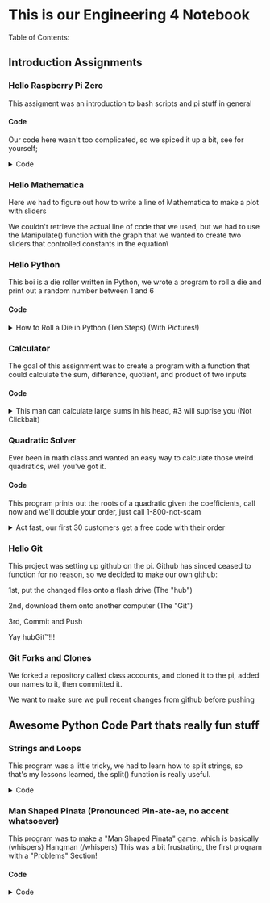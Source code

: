 # This is our Engineering 4 Notebook
Table of Contents:

## Introduction Assignments
### Hello Raspberry Pi Zero
This assigment was an introduction to bash scripts and pi stuff in general
#### Code
Our code here wasn't too complicated, so we spiced it up a bit, see for yourself;
<details>
  <summary>Code</summary>
```
#!/bin/bash
str="Hello World!" #declares the string
for i in {1..10} #run the loop 10 times
do
str="$str $str" #concatenates the string with itself, doubles length
echo $str #prints the final (massive) string to the terminal
done
```

</details>

### Hello Mathematica
Here we had to figure out how to write a line of Mathematica to make a plot with sliders

We couldn't retrieve the actual line of code that we used, but we had to use the Manipulate() function with the graph that we wanted to create two sliders that controlled constants in the equation\

### Hello Python
This boi is a die roller written in Python, we wrote a program to roll a die and print out a random number between 1 and 6

#### Code

<details>
  <summary>How to Roll a Die in Python (Ten Steps) (With Pictures!)</summary>
  
```python
  
#Automatic Dice Roller
#Written by David and Miles

import random

print("Automatic Dice Roller")
print("Enter to Roll, x to exit")
while(True): #loop that runs forever
    x = input("Roll the Dice")
    if(x == ""):
        print(random.randint(1,6)) #generates random int 1-6
    elif(x == "x"): #conditional to kill program
        print("Done already?")
        raise SystemExit
```

</details>

### Calculator
The goal of this assignment was to create a program with a function that could calculate the sum, difference, quotient, and product of two inputs

#### Code

<details>
  <summary> This man can calculate large sums in his head, #3 will suprise you (Not Clickbait)</summary>
  
  ```python
  #Calculator
#Written By David and Miles

print("x to exit")

def doMath(first, second, operation): #function to do math
    num = 0 #variable to be output
    if(operation == 1): #addition
        num = first+second 
    if(operation == 2): #subtraction
        num = first-second
    if(operation == 3): #multiplication
        num = first*second
    if(operation == 4): #division, rounded to two decimals
        num = round(first/second, 2)
    if(operation == 5): #modulus
        num = int(first)%int(second)
    return num
while(True):
    numOne = input("First Number") 
    numTwo = input("Second Number")
    if(numOne == 'x' or numTwo == 'x'):#exit condition
        raise SystemExit
    #calls to doMath to get outputs
    print("Sum:\t\t" + str(doMath(float(numOne), float(numTwo), 1)))
    print("Difference:\t" + str(doMath(float(numOne), float(numTwo), 2)))
    print("Product:\t" + str(doMath(float(numOne), float(numTwo), 3))) 
    print("Quotient:\t" + str(doMath(float(numOne), float(numTwo), 4)))
    print("Modulo:\t\t" + str(doMath(float(numOne), float(numTwo), 5)))
    
  ```
  
</details>

### Quadratic Solver

Ever been in math class and wanted an easy way to calculate those weird quadratics, well you've got it.

#### Code
This program prints out the roots of a quadratic given the coefficients, call now and we'll double your order, just call 1-800-not-scam

<details>
  <summary>Act fast, our first 30 customers get a free code with their order</summary>
  
  ```python
  #Quadratic Solver
#Written by David and Miles
import math
print("x to exit")
print("Quadratic Solver,  \nEnter coefficients for ax^2 + bx + c = 0")

#Calculate the roots of the function given coefficients

def rootCalc(fna, fnb, fnc):
    #Calculate the Discriminant
    fnD = fnb**2 - 4*fna*fnc
    #if its more than 0, calculate two roots
    if(fnD>0):
        fnD = math.sqrt(fnD)
        roots = [round(-(b+fnD)/(2*a), 3), round((-b+fnD)/(2*a), 3)]
    #if the Discriminant is zero, calculate one root
    elif(fnD == 0):
        fnD = math.sqrt(fnD)
        roots = [round(-b/(2*a), 3)]
    #otherwise, it has no real roots
    else:
        roots = ["No Real Roots"]
    return roots
while(True):
    #ask for a, b, and c inputs
    a = input("Input a for ax^2 ")
    b = input("Input b for bx ")
    c = input("Input c for c ")
    #if a coefficient is entered as x,
    #end the program, otherwise calculate the roots
    if(a!="x" and b!="x" and c!="x"):
        a = float(a)
        b = float(b)
        c = float(c)
        newRoots = rootCalc(float(a), float(b), float(c))
        #print out all elements in the newRoots array
        print("Roots: "+str(newRoots[0:]))
    else:
        raise SystemExit
        
  ```
 
 </details>
 
 ### Hello Git
This project was setting up github on the pi. Github has sinced ceased to function for no reason, so we decided to make our own github:

1st, put the changed files onto a flash drive (The "hub")

2nd, download them onto another computer (The "Git")

3rd, Commit and Push

Yay hubGit™!!!

### Git Forks and Clones
We forked a repository called class accounts, and cloned it to the pi, added our names to it, then committed it.

We want to make sure we pull recent changes from github before pushing

## Awesome Python Code Part thats really fun stuff

### Strings and Loops
This program was a little tricky, we had to learn how to split strings, so that's my lessons learned, the split() function is really useful.

<details>
  <summary>Code</summary>
  ```python
    
	#Strings and Loops
	#Written By David and Miles
	while(True):
		#Get a User Input
	    sentence = input("Enter a Sentence: ")
	    #Split the Input by Spaces
	    splitsentence = sentence.split()

	    for n in range(len(splitsentence)):
		#if the sentence is over, end the system
		if (splitsentence[n] == "-1"):
			raise SystemExit
		#Otherwise, print out each character in the string
		for x in range(len(splitsentence[n])):
		    print(splitsentence[n][x])
		#print a - between words
		print("-")
     ```
  
  </details>
  
### Man Shaped Pinata (Pronounced Pin-ate-ae, no accent whatsoever)
This program was to make a "Man Shaped Pinata" game, which is basically (whispers) Hangman (/whispers) This was a bit frustrating, the first program with a "Problems" Section!

#### Code
<details>
  <summary>Code</summary>
  ```python
	#Man Shaped Pinata word guessing game
	#Written by David and Miles
	import getpass
	#Define how one makes the man shaped pinata
	MSP = "---" + u'\u2510' + "\n   O\n   |\n  /|\\\n   |\n  / \\"
	def main():
	    #x is the number of characters in the man shaped pinata to print
	    x = 4

	    #get the word
	    word = getpass.getpass("Player 1, what is the word? ")
	    wordArr = word.split()
	    guessList = []
	    #Clear the terminal
	    print("\n"*50)
	    guessNum = 0
	    workingWord = ""
	    spacesAfter = 0
	    #get the "working word" which is how much player two has guessed
	    for n in wordArr:
		workingWord += "-"*len(n)+" "
	    #put the word into lowercase
	    word = word.lower()
	    #while guesses is less than 8 and the words havent been guessed
	    while (workingWord.split() != word.split() and guessNum < 8):
		#clear screen, print out the Man shaped pinata, print the amount that
		#has been guessed followed by the letters that have been guessed
		print("\n"*50)
		print(MSP[:x]+"\n"*(5-spacesAfter))
		guessCorrect = False
		print((workingWord))
		print("Previously guessed: " + ", ".join(guessList))
		guess = raw_input("Player 2, guess a letter ").lower()
		isUsed = True
		while(isUsed):
		    isUsed = False
		    #if n has already been guessed, give them another shot
		    for n in guessList:
			if(n == guess):
			    isUsed = True
		    if(not isUsed):
			guessList.append(guess)
		    else:
			print("Already Guessed FOOL")
			guess = raw_input("Player 2, guess a letter AGAIN ").lower()
		#if the letter is in the word, change working word to have that letter
		#in the right place, otherwise ...
		for n in range(len(workingWord)-1):
		    if (guess == word[n]):
			workingList = list(workingWord)
			workingList[n] = guess
			workingWord = "".join(workingList)
			guessCorrect = True
		if(guess.split() == word.split()):
		    workingWord = word
		    guessCorrect = True
		#... Otherwise add to x so that the next piece is revealed
		if (guessCorrect == False):
		    guessNum+=1
		    if(guessNum == 7 or guessNum == 3):
			x+=4
			spacesAfter +=1
		    elif(guessNum == 4 or guessNum == 5):
			x+=1
		    elif(guessNum == 8):
			x+=2
		    else:
			spacesAfter +=1
			x += 5
	    #Win conditions, the word has been guessed, player two wins
	    #too many guesses, player one wins
	    if(workingWord.split() == word.split()):
		print("Player Two wins, the word was: "+word)
	    else:
		print(MSP)
		print("Player One wins, the word was: "+word)
	    #see if they want to play again
	    playAgain = raw_input("Play Again y/n ")
	    if(playAgain == "y"):
		main()
	    else:
		raise SystemExit
	main()
       ```
  
  </details>

